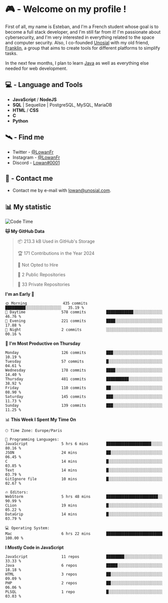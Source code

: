 # 🎮 - Welcome on my profile !
First of all, my name is Esteban, and I'm a French student whose goal is to become a full stack developer, and I'm still far from it!
I'm passionate about cybersecurity, and I'm very interested in everything related to the space and computer security.
Also, I co-founded [Unosial](https://github.com/Unosial) with my old friend, [Franklin](https://github.com/AbaFranklin/), a group that aims to create tools for different platforms to simplify tasks. 

In the next few months, I plan to learn [Java](https://www.java.com/) as well as everything else needed for web development.




## 💻 - Language and Tools
- **JavaScript** / **NodeJS**
- **SQL** | Sequelize | PostgreSQL, MySQL, MariaDB
- **HTML** / **CSS**
- **C**
- **Python**

## 🛰️ - Find me

 - Twitter - [@LowanFr](https://twitter.com/LowanFr/)
 - Instagram - [@LowanFr](https://instagram.com/LowanFr)
 - Discord -  [Lowan#0001](https://unosial.bio/Lowan)
 
## 📡 - Contact me
 - Contact me by e-mail with [lowan@unosial.com](mailto:lowan@unosial.com).

## 📊 My statistic
<!--START_SECTION:waka-->
![Code Time](http://img.shields.io/badge/Code%20Time-897%20hrs%208%20mins-blue)

**🐱 My GitHub Data** 

> 📦 213.3 kB Used in GitHub's Storage 
 > 
> 🏆 171 Contributions in the Year 2024
 > 
> 🚫 Not Opted to Hire
 > 
> 📜 2 Public Repositories 
 > 
> 🔑 33 Private Repositories 
 > 
**I'm an Early 🐤** 

```text
🌞 Morning                435 commits         █████████░░░░░░░░░░░░░░░░   35.19 % 
🌆 Daytime                578 commits         ████████████░░░░░░░░░░░░░   46.76 % 
🌃 Evening                221 commits         ████░░░░░░░░░░░░░░░░░░░░░   17.88 % 
🌙 Night                  2 commits           ░░░░░░░░░░░░░░░░░░░░░░░░░   00.16 % 
```
📅 **I'm Most Productive on Thursday** 

```text
Monday                   126 commits         ███░░░░░░░░░░░░░░░░░░░░░░   10.19 % 
Tuesday                  57 commits          █░░░░░░░░░░░░░░░░░░░░░░░░   04.61 % 
Wednesday                178 commits         ████░░░░░░░░░░░░░░░░░░░░░   14.40 % 
Thursday                 481 commits         ██████████░░░░░░░░░░░░░░░   38.92 % 
Friday                   110 commits         ██░░░░░░░░░░░░░░░░░░░░░░░   08.90 % 
Saturday                 145 commits         ███░░░░░░░░░░░░░░░░░░░░░░   11.73 % 
Sunday                   139 commits         ███░░░░░░░░░░░░░░░░░░░░░░   11.25 % 
```


📊 **This Week I Spent My Time On** 

```text
🕑︎ Time Zone: Europe/Paris

💬 Programming Languages: 
JavaScript               5 hrs 6 mins        ████████████████████░░░░░   80.16 % 
JSON                     24 mins             ██░░░░░░░░░░░░░░░░░░░░░░░   06.45 % 
C                        14 mins             █░░░░░░░░░░░░░░░░░░░░░░░░   03.85 % 
Text                     14 mins             █░░░░░░░░░░░░░░░░░░░░░░░░   03.79 % 
GitIgnore file           10 mins             █░░░░░░░░░░░░░░░░░░░░░░░░   02.67 % 

🔥 Editors: 
WebStorm                 5 hrs 48 mins       ███████████████████████░░   90.99 % 
CLion                    19 mins             █░░░░░░░░░░░░░░░░░░░░░░░░   05.22 % 
DataGrip                 14 mins             █░░░░░░░░░░░░░░░░░░░░░░░░   03.79 % 

💻 Operating System: 
Mac                      6 hrs 22 mins       █████████████████████████   100.00 % 
```

**I Mostly Code in JavaScript** 

```text
JavaScript               11 repos            ████████░░░░░░░░░░░░░░░░░   33.33 % 
Java                     6 repos             █████░░░░░░░░░░░░░░░░░░░░   18.18 % 
HTML                     3 repos             ██░░░░░░░░░░░░░░░░░░░░░░░   09.09 % 
PHP                      2 repos             ██░░░░░░░░░░░░░░░░░░░░░░░   06.06 % 
PLSQL                    1 repo              █░░░░░░░░░░░░░░░░░░░░░░░░   03.03 % 
```




<!--END_SECTION:waka-->
